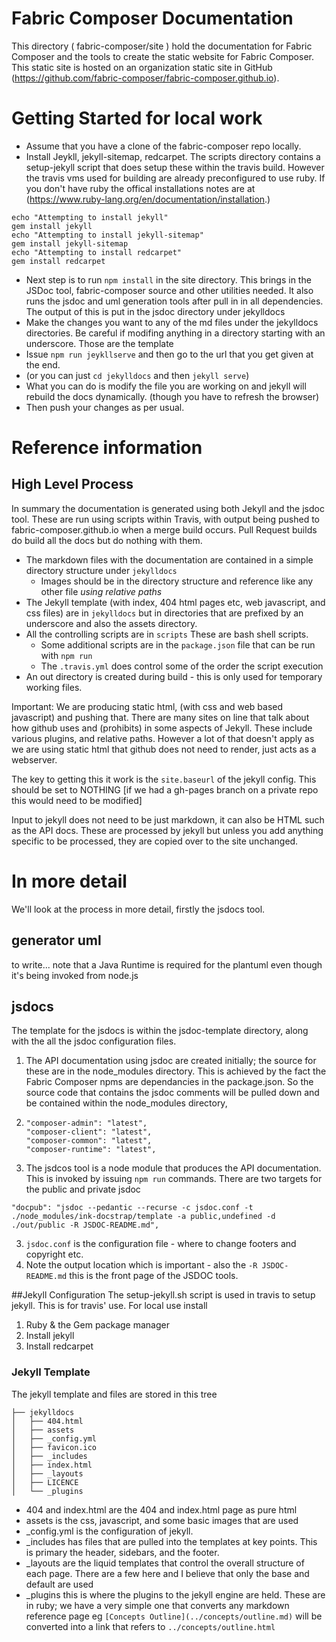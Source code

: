 # Fabric Composer Documentation

This directory ( fabric-composer/site ) hold the documentation for Fabric Composer and the tools to create the static website for Fabric Composer. This static site is hosted on an organization static site in GitHub (https://github.com/fabric-composer/fabric-composer.github.io).

# Getting Started for local work
- Assume that you have a clone of the fabric-composer repo locally.
- Install Jeykll, jekyll-sitemap, redcarpet.  The scripts directory contains a setup-jekyll script that does setup these within the travis build. However the travis vms used for building are already preconfigured to use ruby. If you don't have ruby the offical installations notes are at (https://www.ruby-lang.org/en/documentation/installation.)
```
echo "Attempting to install jekyll"
gem install jekyll
echo "Attempting to install jekyll-sitemap"
gem install jekyll-sitemap
echo "Attempting to install redcarpet"
gem install redcarpet
```

- Next step is to run `npm install` in the site directory. This brings in the JSDoc tool, fabric-composer source and other utilities needed. It also runs the jsdoc and uml generation tools after pull in in all dependencies. The output of this is put in the jsdoc directory under jekylldocs
- Make the changes you want to any of the md files under the jekylldocs directories. Be careful if modifing anything in a directory starting with an underscore. Those are the template
- Issue `npm run jeykllserve` and then go to the url that you get given at the end.
- (or you can just  `cd jekylldocs`  and then `jekyll serve`)
- What you can do is modify the file you are working on and jekyll will rebuild the docs dynamically. (though you have to refresh the browser)
- Then push your changes as per usual.




# Reference information

## High Level Process
In summary the documentation is generated using both Jekyll and the jsdoc tool. These are run using scripts within Travis, with output being pushed to fabric-composer.github.io when a merge build occurs. Pull Request builds do build all the docs but do nothing with them.

* The markdown files with the documentation are contained in a simple directory structure under `jekylldocs`
  * Images should be in the directory structure and reference like any other file *using relative paths*
* The Jekyll template (with index, 404 html pages etc, web javascript, and css files) are in  `jekylldocs` but in directories that are prefixed by an underscore and also the assets directory.
* All the controlling scripts are in `scripts` These are bash shell scripts.
    * Some additional scripts are in the `package.json` file that can be run with `npm run`
    * The `.travis.yml` does control some of the order the script execution
* An out directory is created during build - this is only used for temporary working files.

Important:  We are producing static html, (with css and web based javascript) and pushing that. There are many sites on line that talk about how github uses and (prohibits) in some aspects of Jekyll. These include various plugins, and relative paths. However a lot of that doesn't apply as we are using static html that github does not need to render, just acts as a webserver.

The key to getting this it work is the `site.baseurl` of the jekyll config. This should be set to NOTHING  [if we had a gh-pages branch on a private repo this would need to be modified]

Input to jekyll does not need to be just markdown, it can also be HTML such as the API docs. These are processed by jekyll but unless you add anything specific to be processed, they are copied over to the site unchanged.

# In more detail
We'll look at the process in more detail, firstly the jsdocs tool.

## generator uml

to write... note that a Java Runtime is required for the plantuml even though it's being invoked from node.js

## jsdocs

 The template for the jsdocs is within the jsdoc-template directory, along with the all the jsdoc configuration files.

1. The API documentation using jsdoc are created initially; the source for these are in the node_modules directory. This is achieved by the fact the Fabric Composer npms are dependancies in the package.json. So the source code that contains the jsdoc comments will be pulled down and be contained within the node_modules directory,
2.
    ```
    "composer-admin": "latest",
    "composer-client": "latest",
    "composer-common": "latest",
    "composer-runtime": "latest",
    ```
2.  The jsdcos tool is a node module that produces the API documentation.  This is invoked by issuing `npm run` commands. There are two targets for the public and private jsdoc

```
"docpub": "jsdoc --pedantic --recurse -c jsdoc.conf -t ./node_modules/ink-docstrap/template -a public,undefined -d ./out/public -R JSDOC-README.md",
```

3. `jsdoc.conf` is the configuration file - where to change footers and copyright etc.
4. Note the output location which is important - also the `-R JSDOC-README.md`   this is the front page of the JSDOC tools.


##Jekyll Configuration
The setup-jekyll.sh script is used in travis to setup jekyll. This is for travis' use. For local use install

1. Ruby & the Gem package manager
2. Install jekyll
3. Install redcarpet


### Jekyll Template

The jekyll template and files are stored in this tree

```
├── jekylldocs
│   ├── 404.html
│   ├── assets
│   ├── _config.yml
│   ├── favicon.ico
│   ├── _includes
│   ├── index.html
│   ├── _layouts
│   ├── LICENCE
│   └── _plugins
```

* 404 and index.html are the 404 and index.html page as pure html
* assets is the css, javascript, and some basic images that are used
* _config.yml is the configuration of jekyll.
* _includes has files that are pulled into the templates at key points. This is primary the header, sidebars, and the footer.
* _layouts are the liquid templates that control the overall structure of each page. There are a few here and I believe that only the base and default are used
* _plugins this is where the plugins to the jekyll engine are held. These are in ruby; we have a very simple one that converts any markdown reference page  eg  `[Concepts Outline](../concepts/outline.md)` will be converted into a link that refers to `../concepts/outline.html`
